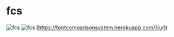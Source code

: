 # fcs

![fcs](https://user-images.githubusercontent.com/40710706/111905014-f11a0180-8a8c-11eb-86f6-d8e07742d0fb.png)
![fcs](https://user-images.githubusercontent.com/40710706/111905014-f11a0180-8a8c-11eb-86f6-d8e07742d0fb.png)
[https://fontcomparisonsystem.herokuapp.com/](url)

